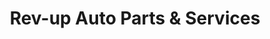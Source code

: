 ---
title: "Rev-up Auto Parts & Services"
url: /quezon-city/rev-up-auto-parts-and-services/
shop: car parts
---